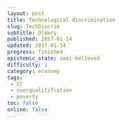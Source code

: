 ```yaml
---
layout: post
title: Technological discrimination
slug: TechDiscrim
subtitle: Oldery 
published: 2017-01-14
updated: 2017-01-14
progress: finished
epistemic_state: semi-believed
difficulty: 1
category: economy
tags:
 - IT
 - overqualitifcation
 - poverty
toc: false
online: false
---
```

